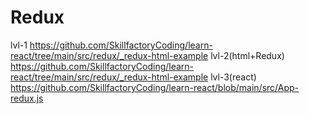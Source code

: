 # Redux

lvl-1 https://github.com/SkillfactoryCoding/learn-react/tree/main/src/redux/_redux-html-example                                                                       lvl-2(html+Redux) https://github.com/SkillfactoryCoding/learn-react/tree/main/src/redux/_redux-html-example lvl-3(react) https://github.com/SkillfactoryCoding/learn-react/blob/main/src/App-redux.js
